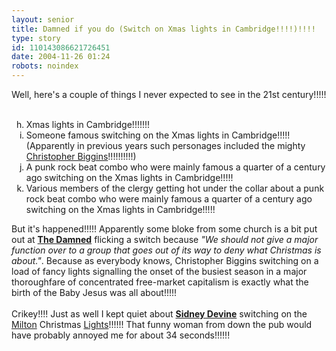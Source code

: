 ```yaml
---
layout: senior
title: Damned if you do (Switch on Xmas lights in Cambridge!!!!)!!!!
type: story
id: 110143086621726451
date: 2004-11-26 01:24
robots: noindex
---
```

Well, here's a couple of things I never expected to see in the 21st century!!!!!<br/> <br/><ol start="8" type="a"><li>Xmas lights in Cambridge!!!!!!!<li>Someone famous switching on the Xmas lights in Cambridge!!!!! (Apparently in previous years such personages included the mighty <a href="http://www.astrotheme.fr/en/portrait.php?clef=v2wZz687nYpb&amp;info=true" title="Safari?!?!?! So (insert strained pun here)!!!!!!!!">Christopher Biggins</a>!!!!!!!!!!)<li>A punk rock beat combo who were mainly famous a quarter of a century ago switching on the Xmas lights in Cambridge!!!!! <li>Various members of the clergy getting hot under the collar about a punk rock beat combo who were mainly famous a quarter of a century ago switching on the Xmas lights in Cambridge!!!!!</li></li></li></li></ol>But it's happened!!!!! Apparently some bloke from some church is a bit put out at <b><a href="http://www.officialdamned.com/" title="Jolly nice to see Captain Sensible's still around!!!">The Damned</a></b> flicking a switch because <i>"We should not give a major function over to a group that goes out of its way to deny what Christmas is about."</i>. Because as everybody knows, Christopher Biggins switching on a load of fancy lights signalling the onset of the busiest season in a major thoroughfare of concentrated free-market capitalism is exactly what the birth of the Baby Jesus was all about!!!!!<br/> <br/>Crikey!!!! Just as well I kept quiet about <b><a href="http://www.paviliontheatre.co.uk/showHTML/past/oct_16_03.htm" title="Bet you're gutted you missed that one, eh?!?!?!?">Sidney Devine</a></b> switching on the <a href="http://www.scotland.gov.uk/planning/award/0026.jpg" title="Gateway to the East South East turning to Junction 34 of the B4232478!!!!">Milton</a> Christmas <a href="http://www.turingstudio.com/resources/images/desktops/1024/Lightbulb.jpg" title="Everyone was amazed!!!!!">Lights</a>!!!!!! That funny woman from down the pub would have probably annoyed me for about 34 seconds!!!!!!